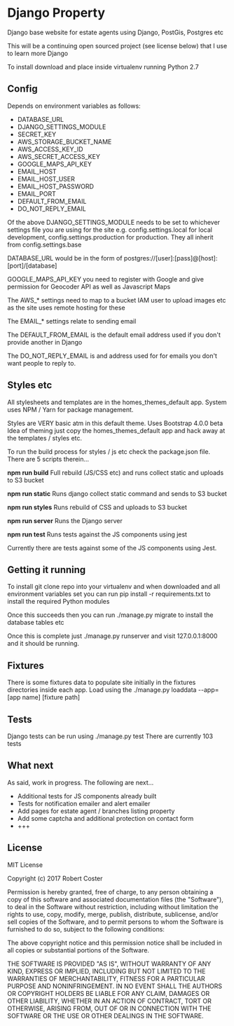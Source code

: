 Django Property
===============

Django base website for estate agents using Django, PostGis, Postgres etc

This will be a continuing open sourced project (see license below) that I use
to learn more Django

To install download and place inside virtualenv running Python 2.7

Config
----

Depends on environment variables as follows:

* DATABASE_URL
* DJANGO_SETTINGS_MODULE
* SECRET_KEY
* AWS_STORAGE_BUCKET_NAME
* AWS_ACCESS_KEY_ID
* AWS_SECRET_ACCESS_KEY
* GOOGLE_MAPS_API_KEY
* EMAIL_HOST
* EMAIL_HOST_USER
* EMAIL_HOST_PASSWORD
* EMAIL_PORT
* DEFAULT_FROM_EMAIL
* DO_NOT_REPLY_EMAIL


Of the above DJANGO_SETTINGS_MODULE needs to be set to whichever
settings file you are using for the site e.g. config.settings.local
for local development, config.settings.production for production. 
They all inherit from config.settings.base

DATABASE_URL would be in the form of postgres://[user]:[pass]@[host]:[port]/[database]

GOOGLE_MAPS_API_KEY you need to register with Google and give permission
for Geocoder API as well as Javascript Maps

The AWS_* settings need to map to a bucket IAM user to upload
images etc as the site uses remote hosting for these

The EMAIL_* settings relate to sending email 

The DEFAULT_FROM_EMAIL is the default email address used if you don't provide another in Django

The DO_NOT_REPLY_EMAIL is and address used for for emails you don't want
people to reply to.

Styles etc
-----

All stylesheets and templates are in the homes_themes_default
app. System uses NPM / Yarn for package management.

Styles are VERY basic atm in this default theme. Uses Bootstrap 4.0.0 beta
Idea of theming just copy the homes_themes_default app and hack away at
the templates / styles etc.

To run the build process for styles / js etc check the package.json file.
There are 5 scripts therein...

**npm run build**
Full rebuild (JS/CSS etc) and runs collect static and uploads to S3
bucket

**npm run static**
Runs django collect static command and sends to S3 bucket

**npm run styles**
Runs rebuild of CSS and uploads to S3 bucket

**npm run server**
Runs the Django server

**npm run test**
Runs tests against the JS components using jest

Currently there are tests against some of the JS components using Jest.

Getting it running
----

To install git clone repo into your virtualenv and when downloaded and all environment
variables set you can run pip install -r requirements.txt to install
the required Python modules

Once this succeeds then you can run ./manage.py migrate to install
the database tables etc

Once this is complete just ./manage.py runserver and visit 127.0.0.1:8000 and it should be running.

Fixtures
----
There is some fixtures data to populate site initially in the fixtures directories inside each app. Load
using the ./manage.py loaddata --app=[app name] [fixture path]

Tests
----
Django tests can be run using ./manage.py test
There are currently 103 tests 

What next
----
As said, work in progress. The following are next...

* Additional tests for JS components already built
* Tests for notification emailer and alert emailer
* Add pages for estate agent / branches listing property
* Add some captcha and additional protection on contact form
* +++

License
----
MIT License

Copyright (c) 2017 Robert Coster

Permission is hereby granted, free of charge, to any person obtaining a copy
of this software and associated documentation files (the "Software"), to deal
in the Software without restriction, including without limitation the rights
to use, copy, modify, merge, publish, distribute, sublicense, and/or sell
copies of the Software, and to permit persons to whom the Software is
furnished to do so, subject to the following conditions:

The above copyright notice and this permission notice shall be included in all
copies or substantial portions of the Software.

THE SOFTWARE IS PROVIDED "AS IS", WITHOUT WARRANTY OF ANY KIND, EXPRESS OR
IMPLIED, INCLUDING BUT NOT LIMITED TO THE WARRANTIES OF MERCHANTABILITY,
FITNESS FOR A PARTICULAR PURPOSE AND NONINFRINGEMENT. IN NO EVENT SHALL THE
AUTHORS OR COPYRIGHT HOLDERS BE LIABLE FOR ANY CLAIM, DAMAGES OR OTHER
LIABILITY, WHETHER IN AN ACTION OF CONTRACT, TORT OR OTHERWISE, ARISING FROM,
OUT OF OR IN CONNECTION WITH THE SOFTWARE OR THE USE OR OTHER DEALINGS IN THE
SOFTWARE.